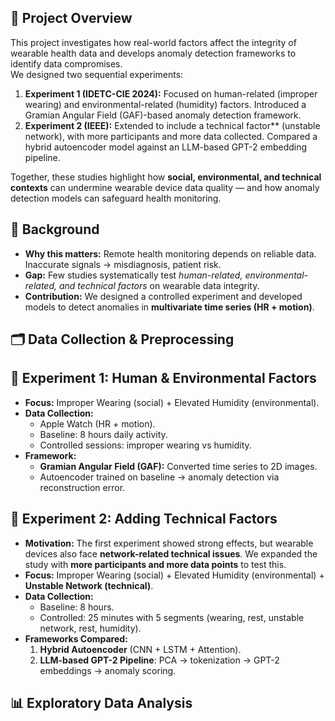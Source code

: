 ## 📌 Project Overview
This project investigates how real-world factors affect the integrity of wearable health data and develops anomaly detection frameworks to identify data compromises.  
We designed two sequential experiments:  
1. **Experiment 1 (IDETC-CIE 2024):** Focused on human-related (improper wearing) and environmental-related (humidity) factors. Introduced a Gramian Angular Field (GAF)-based anomaly detection framework.  
2. **Experiment 2 (IEEE):** Extended to include a technical factor** (unstable network), with more participants and more data collected. Compared a hybrid autoencoder model against an LLM-based GPT-2 embedding pipeline.  

Together, these studies highlight how **social, environmental, and technical contexts** can undermine wearable device data quality — and how anomaly detection models can safeguard health monitoring.


## 📖 Background
- **Why this matters:** Remote health monitoring depends on reliable data. Inaccurate signals → misdiagnosis, patient risk.  
- **Gap:** Few studies systematically test *human-related, environmental-related, and technical factors* on wearable data integrity.  
- **Contribution:** We designed a controlled experiment and developed models to detect anomalies in **multivariate time series (HR + motion)**.


## 🗂 Data Collection & Preprocessing
## 🧪 Experiment 1: Human & Environmental Factors
- **Focus:** Improper Wearing (social) + Elevated Humidity (environmental).  
- **Data Collection:**  
  - Apple Watch (HR + motion).  
  - Baseline: 8 hours daily activity.  
  - Controlled sessions: improper wearing vs humidity.  
- **Framework:**  
  - **Gramian Angular Field (GAF):** Converted time series to 2D images.  
  - Autoencoder trained on baseline → anomaly detection via reconstruction error.  


## 🧪 Experiment 2: Adding Technical Factors
- **Motivation:** The first experiment showed strong effects, but wearable devices also face **network-related technical issues**. We expanded the study with **more participants and more data points** to test this.  
- **Focus:** Improper Wearing (social) + Elevated Humidity (environmental) + **Unstable Network (technical)**.  
- **Data Collection:**  
  - Baseline: 8 hours.  
  - Controlled: 25 minutes with 5 segments (wearing, rest, unstable network, rest, humidity).  
- **Frameworks Compared:**  
  1. **Hybrid Autoencoder** (CNN + LSTM + Attention).  
  2. **LLM-based GPT-2 Pipeline**: PCA → tokenization → GPT-2 embeddings → anomaly scoring.
 
## 📊 Exploratory Data Analysis

